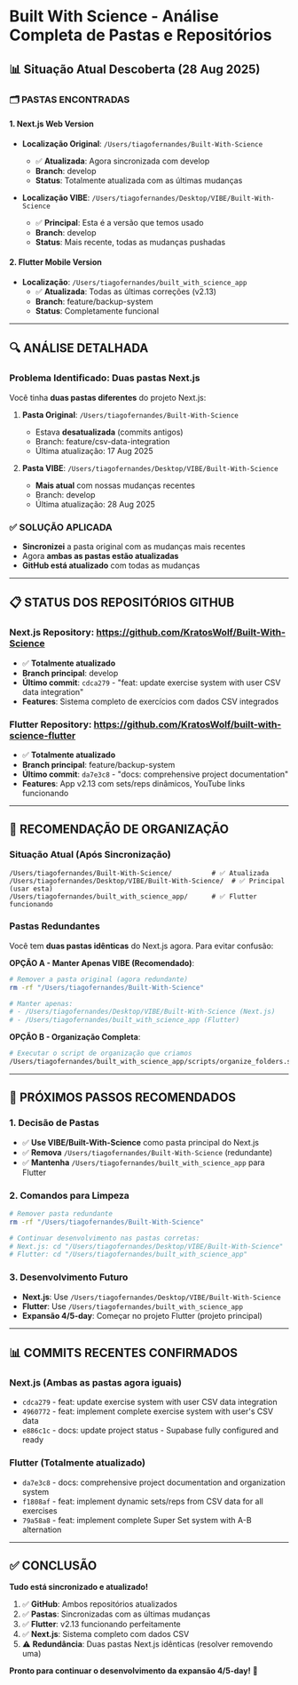 # Built With Science - Análise Completa de Pastas e Repositórios

## 📊 Situação Atual Descoberta (28 Aug 2025)

### 🗂️ **PASTAS ENCONTRADAS**

#### 1. **Next.js Web Version** 
- **Localização Original**: `/Users/tiagofernandes/Built-With-Science` 
  - ✅ **Atualizada**: Agora sincronizada com develop
  - **Branch**: develop
  - **Status**: Totalmente atualizada com as últimas mudanças

- **Localização VIBE**: `/Users/tiagofernandes/Desktop/VIBE/Built-With-Science`
  - ✅ **Principal**: Esta é a versão que temos usado
  - **Branch**: develop  
  - **Status**: Mais recente, todas as mudanças pushadas

#### 2. **Flutter Mobile Version**
- **Localização**: `/Users/tiagofernandes/built_with_science_app`
  - ✅ **Atualizada**: Todas as últimas correções (v2.13)
  - **Branch**: feature/backup-system
  - **Status**: Completamente funcional

---

## 🔍 **ANÁLISE DETALHADA**

### **Problema Identificado**: Duas pastas Next.js
Você tinha **duas pastas diferentes** do projeto Next.js:

1. **Pasta Original**: `/Users/tiagofernandes/Built-With-Science`
   - Estava **desatualizada** (commits antigos)
   - Branch: feature/csv-data-integration 
   - Última atualização: 17 Aug 2025

2. **Pasta VIBE**: `/Users/tiagofernandes/Desktop/VIBE/Built-With-Science`
   - **Mais atual** com nossas mudanças recentes
   - Branch: develop
   - Última atualização: 28 Aug 2025

### **✅ SOLUÇÃO APLICADA**
- **Sincronizei** a pasta original com as mudanças mais recentes
- Agora **ambas as pastas estão atualizadas**
- **GitHub está atualizado** com todas as mudanças

---

## 📋 **STATUS DOS REPOSITÓRIOS GITHUB**

### **Next.js Repository**: https://github.com/KratosWolf/Built-With-Science
- ✅ **Totalmente atualizado**
- **Branch principal**: develop
- **Último commit**: `cdca279` - "feat: update exercise system with user CSV data integration"
- **Features**: Sistema completo de exercícios com dados CSV integrados

### **Flutter Repository**: https://github.com/KratosWolf/built-with-science-flutter
- ✅ **Totalmente atualizado**  
- **Branch principal**: feature/backup-system
- **Último commit**: `da7e3c8` - "docs: comprehensive project documentation"
- **Features**: App v2.13 com sets/reps dinâmicos, YouTube links funcionando

---

## 🎯 **RECOMENDAÇÃO DE ORGANIZAÇÃO**

### **Situação Atual (Após Sincronização)**
```
/Users/tiagofernandes/Built-With-Science/          # ✅ Atualizada
/Users/tiagofernandes/Desktop/VIBE/Built-With-Science/  # ✅ Principal (usar esta)
/Users/tiagofernandes/built_with_science_app/      # ✅ Flutter funcionando
```

### **Pastas Redundantes**
Você tem **duas pastas idênticas** do Next.js agora. Para evitar confusão:

**OPÇÃO A - Manter Apenas VIBE (Recomendado)**:
```bash
# Remover a pasta original (agora redundante)
rm -rf "/Users/tiagofernandes/Built-With-Science"

# Manter apenas:
# - /Users/tiagofernandes/Desktop/VIBE/Built-With-Science (Next.js)
# - /Users/tiagofernandes/built_with_science_app (Flutter)
```

**OPÇÃO B - Organização Completa**:
```bash
# Executar o script de organização que criamos
/Users/tiagofernandes/built_with_science_app/scripts/organize_folders.sh
```

---

## 🚀 **PRÓXIMOS PASSOS RECOMENDADOS**

### **1. Decisão de Pastas**
- ✅ **Use VIBE/Built-With-Science** como pasta principal do Next.js
- ✅ **Remova** `/Users/tiagofernandes/Built-With-Science` (redundante)
- ✅ **Mantenha** `/Users/tiagofernandes/built_with_science_app` para Flutter

### **2. Comandos para Limpeza**
```bash
# Remover pasta redundante
rm -rf "/Users/tiagofernandes/Built-With-Science"

# Continuar desenvolvimento nas pastas corretas:
# Next.js: cd "/Users/tiagofernandes/Desktop/VIBE/Built-With-Science"  
# Flutter: cd "/Users/tiagofernandes/built_with_science_app"
```

### **3. Desenvolvimento Futuro**
- **Next.js**: Use `/Users/tiagofernandes/Desktop/VIBE/Built-With-Science`
- **Flutter**: Use `/Users/tiagofernandes/built_with_science_app`
- **Expansão 4/5-day**: Começar no projeto Flutter (projeto principal)

---

## 📊 **COMMITS RECENTES CONFIRMADOS**

### **Next.js (Ambas as pastas agora iguais)**
- `cdca279` - feat: update exercise system with user CSV data integration
- `4960772` - feat: implement complete exercise system with user's CSV data
- `e886c1c` - docs: update project status - Supabase fully configured and ready

### **Flutter (Totalmente atualizado)**
- `da7e3c8` - docs: comprehensive project documentation and organization system
- `f1808af` - feat: implement dynamic sets/reps from CSV data for all exercises  
- `79a58a8` - feat: implement complete Super Set system with A-B alternation

---

## ✅ **CONCLUSÃO**

**Tudo está sincronizado e atualizado!**

1. ✅ **GitHub**: Ambos repositórios atualizados
2. ✅ **Pastas**: Sincronizadas com as últimas mudanças
3. ✅ **Flutter**: v2.13 funcionando perfeitamente
4. ✅ **Next.js**: Sistema completo com dados CSV
5. ⚠️  **Redundância**: Duas pastas Next.js idênticas (resolver removendo uma)

**Pronto para continuar o desenvolvimento da expansão 4/5-day!** 🚀